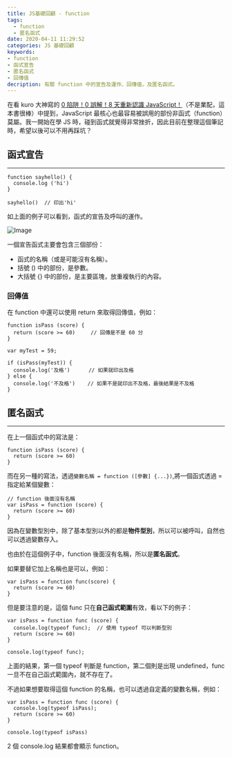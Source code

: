 ```yaml
---
title: JS基礎回顧 - function
tags:
  - function
  - 匿名函式
date: 2020-04-11 11:29:52
categories: JS 基礎回顧
keywords:
- function
- 函式宣告
- 匿名函式
- 回傳值
decription: 有關 function 中的宣告及運作、回傳值，及匿名函式。
---
```

在看 kuro 大神寫的 [0 陷阱！0 誤解！8 天重新認識 JavaScript！](https://www.tenlong.com.tw/products/9789864344130)（不是業配，這本書很棒）中提到，JavaScript 最核心也最容易被誤用的部份非函式（function）莫屬。我一開始在學 JS 時，碰到函式就覺得非常挫折，因此目前在整理這個筆記時，希望以後可以不用再踩坑？
<!--more-->

## 函式宣告
---

```
function sayhello() {
  console.log ('hi')
}

sayhello()  // 印出'hi'
```

如上面的例子可以看到，函式的宣告及呼叫的運作。

![Image](https://i.imgur.com/HRVJOZV.png)

一個宣告函式主要會包含三個部份：

* 函式的名稱（或是可能沒有名稱）。
* 括號 () 中的部份，是參數。
* 大括號 {} 中的部份，是主要區塊，放重複執行的內容。

### 回傳值

在 function 中還可以使用 return 來取得回傳值，例如：

```
function isPass (score) {
  return (score >= 60)     // 回傳是不是 60 分
}

var myTest = 59;          

if (isPass(myTest)) {      
  console.log('及格')      // 如果就印出及格
} else {
  console.log('不及格')    // 如果不是就印出不及格，最後結果是不及格
}
```

## 匿名函式
---

在上一個函式中的寫法是：

```
function isPass (score) {
  return (score >= 60)   
}
```

而在另一種的寫法，透過`變數名稱 = function ([參數] {...})`,將一個函式透過 = 指定給某個變數：

```
// function 後面沒有名稱
var isPass = function (score) {
  return (score >= 60)
}
```

因為在變數型別中，除了基本型別以外的都是**物件型別**，所以可以被呼叫，自然也可以透過變數存入。

也由於在這個例子中，function 後面沒有名稱，所以是**匿名函式**。

如果要替它加上名稱也是可以，例如：

```
var isPass = function func(score) {
  return (score >= 60)
}
```

但是要注意的是，這個 func 只在**自己函式範圍**有效，看以下的例子：

```
var isPass = function func (score) {
  console.log(typeof func);  // 使用 typeof 可以判斷型別
  return (score >= 60)
}

console.log(typeof func);
```

上面的結果，第一個 typeof 判斷是 function，第二個則是出現 undefined，func 一旦不在自己函式範圍內，就不存在了。

不過如果想要取得這個 function 的名稱，也可以透過自定義的變數名稱，例如：

```
var isPass = function func (score) {
  console.log(typeof isPass);
  return (score >= 60)
}

console.log(typeof isPass)
```

2 個 console.log 結果都會顯示 function。